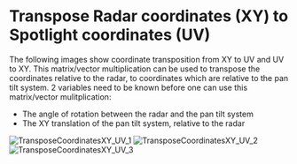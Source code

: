 # Transpose Radar coordinates (XY) to Spotlight coordinates (UV)
The following images show coordinate transposition from XY to UV and UV to XY.
This matrix/vector multiplication can be used to transpose the coordinates relative to the radar,
to coordinates which are relative to the pan tilt system.
2 variables need to be known before one can use this matrix/vector mulitplication:
- The angle of rotation between the radar and the pan tilt system
- The XY translation of the pan tilt system, relative to the radar

![TransposeCoordinatesXY_UV_1](https://github.com/user-attachments/assets/df9b2b6d-0015-4709-aa2f-0198593dd439)
![TransposeCoordinatesXY_UV_2](https://github.com/user-attachments/assets/d1ba6251-c2e8-4ce3-ad47-4e1e9342fe9f)
![TransposeCoordinatesXY_UV_3](https://github.com/user-attachments/assets/717a5619-e31a-490a-a51a-2dc02f0974da)
